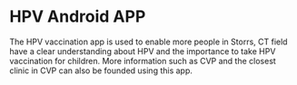 # HPV Android APP

The HPV vaccination app is used to enable more people in Storrs, CT field have a clear understanding about HPV and the importance to take HPV vaccination for children. More information such as CVP and the closest clinic in CVP can also be founded using this app.
